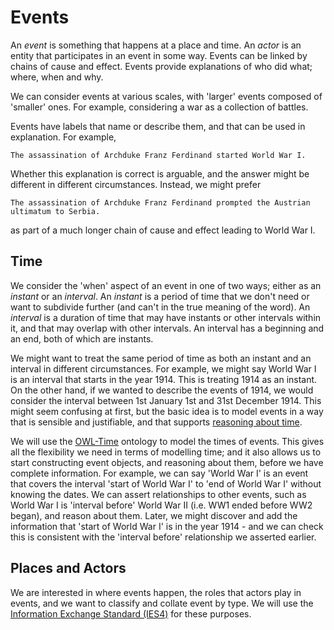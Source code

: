 # Events

An *event* is something that happens at a place and time. An *actor* is an entity that participates in an event in some way. Events can be linked by chains of cause and effect. Events provide explanations of who did what; where, when and why.

We can consider events at various scales, with 'larger' events composed of 'smaller' ones. For example, considering a war as a collection of battles.

Events have labels that name or describe them, and that can be used in explanation.  For example,

	The assassination of Archduke Franz Ferdinand started World War I.

Whether this explanation is correct is arguable, and the answer might be different in different circumstances. Instead, we might prefer

	The assassination of Archduke Franz Ferdinand prompted the Austrian ultimatum to Serbia.

as part of a much longer chain of cause and effect leading to World War I.

## Time

We consider the 'when' aspect of an event in one of two ways; either as an *instant* or an *interval*. An *instant* is a period of time that we don't need or want to subdivide further (and can't in the true meaning of the word). An *interval* is a duration of time that may have instants or other intervals within it, and that may overlap with other intervals. An interval has a beginning and an end, both of which are instants.

We might want to treat the same period of time as both an instant and an interval in different circumstances. For example, we might say World War I is an interval that starts in the year 1914. This is treating 1914 as an instant. On the other hand, if we wanted to describe the events of 1914, we would consider the interval between 1st January 1st and 31st December 1914. This might seem confusing at first, but the basic idea is to model events in a way that is sensible and justifiable, and that supports [reasoning about time](https://plato.stanford.edu/entries/logic-temporal/).

We will use the [OWL-Time](https://www.w3.org/TR/owl-time/) ontology to model the times of events. This gives all the flexibility we need in terms of modelling time; and it also allows us to start constructing event objects, and reasoning about them, before we have complete information. For example, we can say 'World War I' is an event that covers the interval 'start of World War I' to 'end of World War I' without knowing the dates. We can assert relationships to other events, such as World War I is 'interval before' World War II (i.e. WW1 ended before WW2 began), and reason about them. Later, we might discover and add the information that 'start of World War I' is in the year 1914 - and we can check this is consistent with the 'interval before' relationship we asserted earlier.

## Places and Actors

We are interested in where events happen, the roles that actors play in events, and we want to classify and collate event by type. We will use the [Information Exchange Standard (IES4)](https://github.com/dstl/IES4/blob/master/ies.md) for these purposes.
